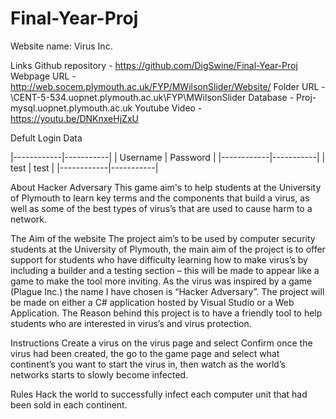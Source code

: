 # Final-Year-Proj

Website name: Virus Inc.

Links
Github repository - https://github.com/DigSwine/Final-Year-Proj
Webpage URL - http://web.socem.plymouth.ac.uk/FYP/MWilsonSlider/Website/
Folder URL - \\CENT-5-534.uopnet.plymouth.ac.uk\FYP\MWilsonSlider
Database - Proj-mysql.uopnet.plymouth.ac.uk
Youtube Video - https://youtu.be/DNKnxeHjZxU

Defult Login Data

|------------|-----------|
|  Username  |  Password |
|------------|-----------|
|    test    |   test    |
|------------|-----------|


About Hacker Adversary
This game aim's to help students at the University of Plymouth to learn key terms and the components that build a virus, as well as some of the best types of virus’s that are used to cause harm to a network.

The Aim of the website
The project aim’s to be used by computer security students at the University of Plymouth, the main aim of the project is to offer support for students who have difficulty learning how to make virus’s by including a builder 
and a testing  section – this will be made to appear like a game to make the tool more inviting. As the virus was inspired by a game (Plague Inc.) the name I have chosen is “Hacker Adversary”. The project will be made on 
either a C# application hosted by Visual Studio or a Web Application. The Reason behind this project is to have a friendly tool to help students who are interested in virus’s and virus protection.

Instructions
Create a virus on the virus page and select Confirm once the virus had been created, the go to the game page and select what continent’s you want to start the virus in, then watch as the world’s networks starts to slowly 
become infected.

Rules
Hack the world to successfully infect each computer unit that had been sold in each continent.